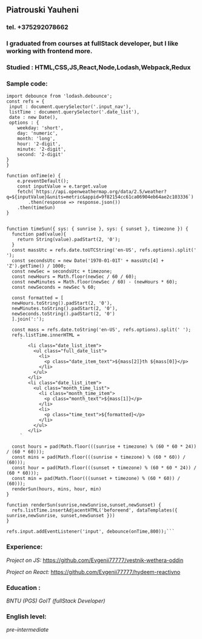 ## Piatrouski Yauheni

### tel. +375292078662

### I graduated from courses at fullStack developer, but I like working with frontend more.

### Studied : HTML,CSS,JS,React,Node,Lodash,Webpack,Redux

### Sample code:

````import dataTemplates from '../templates/data.hbs';
import debounce from 'lodash.debounce';
const refs = {
 input : document.querySelector('.input_nav'),
 listTime : document.querySelector('.date_list'),
 date : new Date(),
 options : {
    weekday: 'short',
    day: 'numeric',
    month: 'long',
    hour: '2-digit',
    minute: '2-digit',
    second: '2-digit'
}
}

function onTime(e) {
    e.preventDefault();
    const inputValue = e.target.value
    fetch(`https://api.openweathermap.org/data/2.5/weather?q=${inputValue}&units=metric&appid=9f82154cc61ca06904eb64ae2c103336`)
        .then(response => response.json())
    .then(timeSun)
}


function timeSun({ sys: { sunrise }, sys: { sunset }, timezone }) {
  function pad(value){
    return String(value).padStart(2, '0');
  }
  const massUtc = refs.date.toUTCString('en-US', refs.options).split(' ');
  const secondsUtc = new Date('1970-01-01T' + massUtc[4] + 'Z').getTime() / 1000;
  const newSec = secondsUtc + timezone;
  const newHours = Math.floor(newSec / 60 / 60);
  const newMinutes = Math.floor(newSec / 60) - (newHours * 60);
  const newSeconds = newSec % 60;

  const formatted = [
  newHours.toString().padStart(2, '0'),
  newMinutes.toString().padStart(2, '0'),
  newSeconds.toString().padStart(2, '0')
  ].join(':');

  const mass = refs.date.toString('en-US', refs.options).split(' ');
  refs.listTime.innerHTML =
     `
        <li class="date_list_item">
          <ul class="full_date_list">
            <li>
              <p class="date_item_text">${mass[2]}th ${mass[0]}</p>
            </li>
          </ul>
        </li>
        <li class="date_list_item">
          <ul class="month_time_list">
            <li class="month_time_item">
              <p class="month_text">${mass[1]}</p>
            </li>
            <li>
              <p class="time_text">${formatted}</p>
            </li>
          </ul>
        </li>
     `

  const hours = pad(Math.floor(((sunrise + timezone) % (60 * 60 * 24)) / (60 * 60)));
  const mins = pad(Math.floor(((sunrise + timezone) % (60 * 60)) / (60)));
  const hour = pad(Math.floor(((sunset + timezone) % (60 * 60 * 24)) / (60 * 60)));
  const min = pad(Math.floor(((sunset + timezone) % (60 * 60)) / (60)));
  renderSun(hours, mins, hour, min)
}

function renderSun(sunrise,newSunrise,sunset,newSunset) {
  refs.listTime.insertAdjacentHTML('beforeend', dataTemplates({ sunrise,newSunrise, sunset,newSunset }))
}

refs.input.addEventListener('input', debounce(onTime,800));```
````

### Experience:

_Project on JS:_
https://github.com/Evgenii77777/vestnik-wethera-oddin

_Project on React:_
https://github.com/Evgenii77777/hydeem-reactivno

### Education :

_BNTU (PGS)_
_GoIT (fullStack Developer)_

### English level:

_pre-intermediate_
